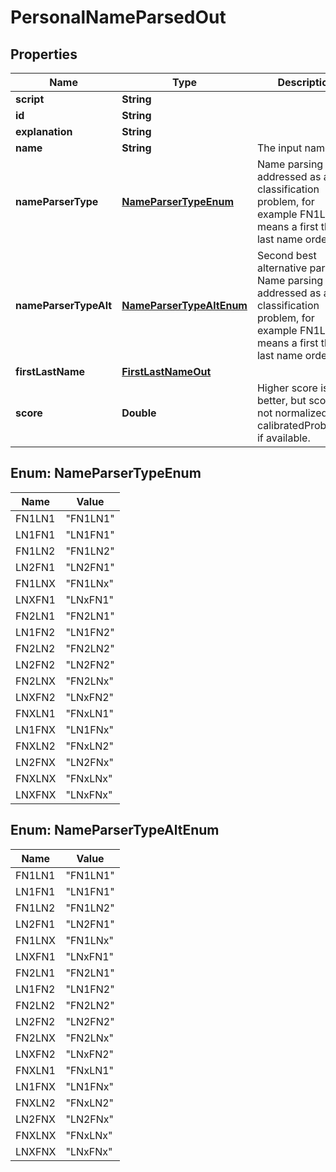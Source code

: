 
# PersonalNameParsedOut

## Properties
Name | Type | Description | Notes
------------ | ------------- | ------------- | -------------
**script** | **String** |  |  [optional]
**id** | **String** |  |  [optional]
**explanation** | **String** |  |  [optional]
**name** | **String** | The input name |  [optional]
**nameParserType** | [**NameParserTypeEnum**](#NameParserTypeEnum) | Name parsing is addressed as a classification problem, for example FN1LN1 means a first then last name order. |  [optional]
**nameParserTypeAlt** | [**NameParserTypeAltEnum**](#NameParserTypeAltEnum) | Second best alternative parsing. Name parsing is addressed as a classification problem, for example FN1LN1 means a first then last name order. |  [optional]
**firstLastName** | [**FirstLastNameOut**](FirstLastNameOut.md) |  |  [optional]
**score** | **Double** | Higher score is better, but score is not normalized. Use calibratedProbability if available.  |  [optional]


<a name="NameParserTypeEnum"></a>
## Enum: NameParserTypeEnum
Name | Value
---- | -----
FN1LN1 | &quot;FN1LN1&quot;
LN1FN1 | &quot;LN1FN1&quot;
FN1LN2 | &quot;FN1LN2&quot;
LN2FN1 | &quot;LN2FN1&quot;
FN1LNX | &quot;FN1LNx&quot;
LNXFN1 | &quot;LNxFN1&quot;
FN2LN1 | &quot;FN2LN1&quot;
LN1FN2 | &quot;LN1FN2&quot;
FN2LN2 | &quot;FN2LN2&quot;
LN2FN2 | &quot;LN2FN2&quot;
FN2LNX | &quot;FN2LNx&quot;
LNXFN2 | &quot;LNxFN2&quot;
FNXLN1 | &quot;FNxLN1&quot;
LN1FNX | &quot;LN1FNx&quot;
FNXLN2 | &quot;FNxLN2&quot;
LN2FNX | &quot;LN2FNx&quot;
FNXLNX | &quot;FNxLNx&quot;
LNXFNX | &quot;LNxFNx&quot;


<a name="NameParserTypeAltEnum"></a>
## Enum: NameParserTypeAltEnum
Name | Value
---- | -----
FN1LN1 | &quot;FN1LN1&quot;
LN1FN1 | &quot;LN1FN1&quot;
FN1LN2 | &quot;FN1LN2&quot;
LN2FN1 | &quot;LN2FN1&quot;
FN1LNX | &quot;FN1LNx&quot;
LNXFN1 | &quot;LNxFN1&quot;
FN2LN1 | &quot;FN2LN1&quot;
LN1FN2 | &quot;LN1FN2&quot;
FN2LN2 | &quot;FN2LN2&quot;
LN2FN2 | &quot;LN2FN2&quot;
FN2LNX | &quot;FN2LNx&quot;
LNXFN2 | &quot;LNxFN2&quot;
FNXLN1 | &quot;FNxLN1&quot;
LN1FNX | &quot;LN1FNx&quot;
FNXLN2 | &quot;FNxLN2&quot;
LN2FNX | &quot;LN2FNx&quot;
FNXLNX | &quot;FNxLNx&quot;
LNXFNX | &quot;LNxFNx&quot;



